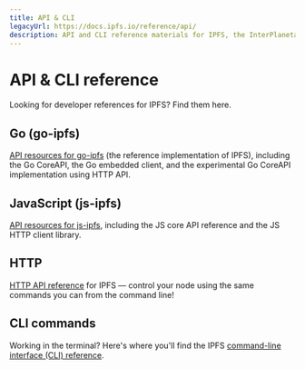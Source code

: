 ```yaml
---
title: API & CLI
legacyUrl: https://docs.ipfs.io/reference/api/
description: API and CLI reference materials for IPFS, the InterPlanetary File System.
---
```


# API & CLI reference

Looking for developer references for IPFS? Find them here.

## Go (go-ipfs)

[API resources for go-ipfs](/reference/go/api/) (the reference implementation of IPFS), including the Go CoreAPI, the Go embedded client, and the experimental Go CoreAPI implementation using HTTP API.

## JavaScript (js-ipfs)

[API resources for js-ipfs](/reference/js/api/), including the JS core API reference and the JS HTTP client library.

## HTTP

[HTTP API reference](http/api) for IPFS — control your node using the same commands you can from the command line!

## CLI commands

Working in the terminal? Here's where you'll find the IPFS [command-line interface (CLI) reference](/reference/cli/).
